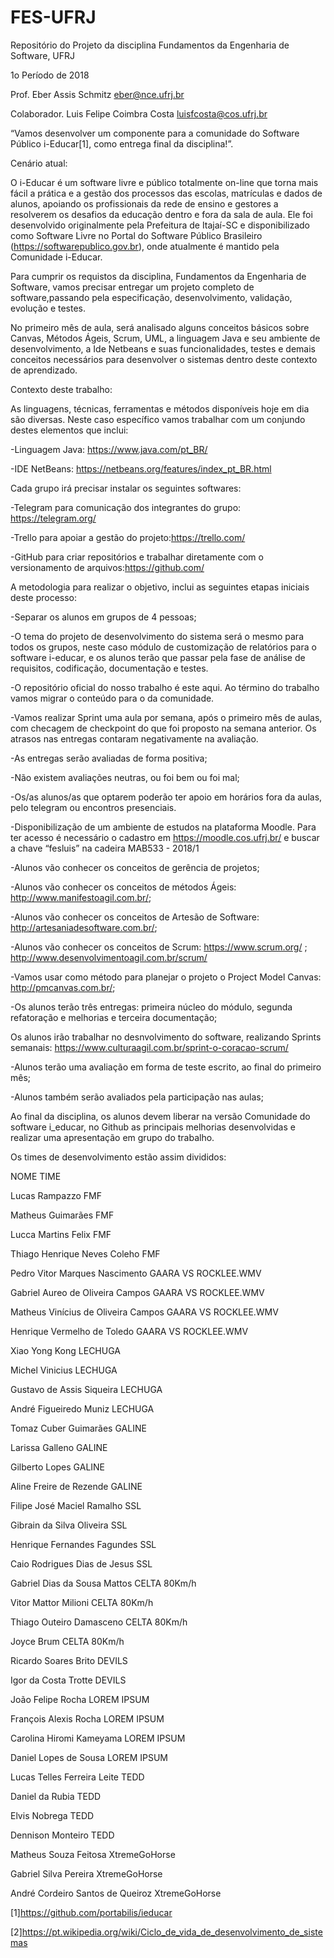 # FES-UFRJ
Repositório do Projeto da disciplina Fundamentos da Engenharia de Software,  UFRJ

1o Período de 2018

Prof. Eber Assis Schmitz
eber@nce.ufrj.br

Colaborador. Luis Felipe Coimbra Costa
luisfcosta@cos.ufrj.br

“Vamos desenvolver um componente para a comunidade do Software Público i-Educar[1], como entrega final da disciplina!”.

Cenário atual:

O i-Educar é um software livre e público totalmente on-line que torna mais fácil a prática e a gestão dos processos das escolas, matrículas e dados de alunos, apoiando os profissionais da rede de ensino e gestores a resolverem os desafios da educação dentro e fora da sala de aula. Ele foi desenvolvido originalmente pela Prefeitura de Itajaí-SC e disponibilizado como Software Livre no Portal do Software Público Brasileiro (https://softwarepublico.gov.br), onde atualmente é mantido pela Comunidade i-Educar.

Para cumprir os requistos da disciplina, Fundamentos da Engenharia de Software, vamos precisar entregar um projeto completo de software,passando pela especificação, desenvolvimento, validação, evolução e testes. 

No primeiro mês de aula, será analisado alguns conceitos básicos sobre Canvas, Métodos Ágeis, Scrum, UML, a linguagem Java e seu ambiente de desenvolvimento, a Ide Netbeans e suas funcionalidades, testes e demais conceitos necessários para desenvolver o sistemas dentro deste contexto de aprendizado.

Contexto deste trabalho:

As linguagens, técnicas, ferramentas e métodos disponíveis hoje em dia são diversas. Neste caso específico vamos trabalhar com um conjundo destes elementos que inclui:

-Linguagem Java: https://www.java.com/pt_BR/

-IDE NetBeans: https://netbeans.org/features/index_pt_BR.html

Cada grupo irá precisar instalar os seguintes softwares:

-Telegram para comunicação dos integrantes do grupo: https://telegram.org/

-Trello para apoiar a gestão do projeto:https://trello.com/

-GitHub para criar repositórios e trabalhar diretamente com o versionamento de arquivos:https://github.com/

A metodologia para realizar o objetivo, inclui as seguintes etapas iniciais deste processo:

-Separar os alunos em grupos de 4 pessoas;

-O tema do projeto de desenvolvimento do sistema será o mesmo para todos os grupos, neste caso módulo de customização de relatórios para o software i-educar, e os alunos terão que passar pela fase de análise de requisitos, codificação, documentação e testes.

-O repositório oficial do nosso trabalho é este aqui. Ao término do trabalho vamos migrar o conteúdo para o da comunidade.

-Vamos realizar Sprint uma aula por semana, após o primeiro mês de aulas, com checagem de checkpoint do que foi proposto na semana anterior. Os atrasos nas entregas contaram negativamente na avaliação.

-As entregas serão avaliadas de forma positiva;

-Não existem avaliações neutras, ou foi bem ou foi mal;

-Os/as alunos/as que optarem poderão ter apoio em horários fora da aulas, pelo telegram ou encontros presenciais.

-Disponibilização de um ambiente de estudos na plataforma Moodle. Para ter acesso é necessário o cadastro em https://moodle.cos.ufrj.br/ e buscar a chave “fesluis” na cadeira MAB533 - 2018/1

-Alunos vão conhecer os conceitos de gerência de projetos;

-Alunos vão conhecer os conceitos de métodos Ágeis: http://www.manifestoagil.com.br/;

-Alunos vão conhecer os conceitos de Artesão de Software: http://artesaniadesoftware.com.br/;

-Alunos vão conhecer os conceitos de Scrum: https://www.scrum.org/ ; http://www.desenvolvimentoagil.com.br/scrum/

-Vamos usar como método para planejar o projeto o Project Model Canvas: http://pmcanvas.com.br/;

-Os alunos terão três entregas: primeira núcleo do módulo, segunda refatoração e melhorias e terceira documentação;

Os alunos irão trabalhar no desnvolvimento do software, realizando Sprints semanais: https://www.culturaagil.com.br/sprint-o-coracao-scrum/

-Alunos terão uma avaliação em forma de teste escrito, ao final do primeiro mês;

-Alunos também serão avaliados pela participação nas aulas;

Ao final da disciplina, os alunos devem liberar na versão Comunidade do software i_educar, no Github as principais melhorias desenvolvidas e realizar uma apresentação em grupo do trabalho.

Os times de desenvolvimento estão assim divididos:

NOME                                    TIME

Lucas Rampazzo				                  FMF

Matheus Guimarães			                  FMF

Lucca Martins Felix 			              FMF

Thiago Henrique Neves Coleho	              FMF

Pedro Vitor Marques Nascimento            GAARA VS ROCKLEE.WMV

Gabriel Aureo de Oliveira Campos	      GAARA VS ROCKLEE.WMV

Matheus Vinícius de Oliveira Campos	      GAARA VS ROCKLEE.WMV

Henrique Vermelho de Toledo	              GAARA VS ROCKLEE.WMV

Xiao Yong Kong				                  LECHUGA

Michel Vinicius				                  LECHUGA

Gustavo de Assis Siqueira		            LECHUGA

André Figueiredo Muniz			            LECHUGA

Tomaz Cuber Guimarães			              GALINE

Larissa Galleno				                  GALINE

Gilberto Lopes				                  GALINE

Aline Freire de Rezende			            GALINE

Filipe José Maciel Ramalho		          SSL

Gibrain da Silva Oliveira		            SSL

Henrique Fernandes Fagundes		          SSL

Caio Rodrigues Dias de Jesus		        SSL

Gabriel Dias da Sousa Mattos		        CELTA 80Km/h

Vitor Mattor Milioni			              CELTA 80Km/h

Thiago Outeiro Damasceno		            CELTA 80Km/h

Joyce Brum				                      CELTA 80Km/h

Ricardo Soares Brito			              DEVILS

Igor da Costa Trotte 			              DEVILS

João Felipe Rocha			                  LOREM IPSUM

François Alexis Rocha			              LOREM IPSUM

Carolina Hiromi Kameyama		            LOREM IPSUM

Daniel Lopes de Sousa			              LOREM IPSUM

Lucas Telles Ferreira Leite		          TEDD

Daniel da Rubia 			                  TEDD

Elvis Nobrega				                    TEDD

Dennison Monteiro			                  TEDD
 
Matheus Souza Feitosa			                 XtremeGoHorse

Gabriel Silva Pereira			                  XtremeGoHorse

André Cordeiro Santos de Queiroz          XtremeGoHorse

[1]https://github.com/portabilis/ieducar

[2]https://pt.wikipedia.org/wiki/Ciclo_de_vida_de_desenvolvimento_de_sistemas






